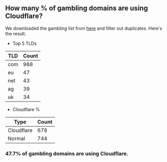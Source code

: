 ## How many % of gambling domains are using Cloudflare?


We downloaded the gambling list from [here](https://raw.githubusercontent.com/Sinfonietta/hostfiles/master/gambling-hosts) and filter out duplicates.
Here's the result.


[//]: # (start replacement)


- Top 5 TLDs

| TLD | Count |
| --- | --- |
| com | 988 |
| eu | 47 |
| net | 43 |
| ag | 39 |
| uk | 34 |


- Cloudflare %

| Type | Count |
| --- | --- |
| Cloudflare | 678 |
| Normal | 744 |


### 47.7% of gambling domains are using Cloudflare.